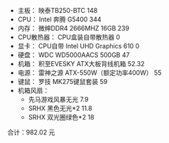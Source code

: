 * 主板： 映泰TB250-BTC  148
* CPU： Intel 奔腾 G5400 344
* 内存： 微绅DDR4 2666MHZ 16GB 239
* CPU散热器： CPU盒装自带散热器 0
* 显卡： CPU自带 Intel UHD Graphics 610  0
* 硬盘： WDC WD5000AACS 500GB  47
* 机箱： 积至EVESKY ATX大板背线机箱  52.32
* 电源： 雷神之源 ATX-550W（额定功率400W） 55
* 键鼠： 罗技 MK275键鼠套装 59
* 机箱风扇： 
  * 先马游戏风暴无光 7.9
  * SRHX 黑色无光*2  11.8
  * SRHX 双光圈绿色*2  18

合计：982.02 元


